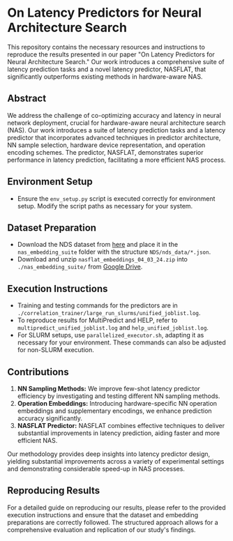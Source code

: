 # On Latency Predictors for Neural Architecture Search

This repository contains the necessary resources and instructions to reproduce the results presented in our paper "On Latency Predictors for Neural Architecture Search." Our work introduces a comprehensive suite of latency prediction tasks and a novel latency predictor, NASFLAT, that significantly outperforms existing methods in hardware-aware NAS.

## Abstract

We address the challenge of co-optimizing accuracy and latency in neural network deployment, crucial for hardware-aware neural architecture search (NAS). Our work introduces a suite of latency prediction tasks and a latency predictor that incorporates advanced techniques in predictor architecture, NN sample selection, hardware device representation, and operation encoding schemes. The predictor, NASFLAT, demonstrates superior performance in latency prediction, facilitating a more efficient NAS process.

## Environment Setup

- Ensure the `env_setup.py` script is executed correctly for environment setup. Modify the script paths as necessary for your system.

## Dataset Preparation

- Download the NDS dataset from [here](https://dl.fbaipublicfiles.com/nds/data.zip) and place it in the `nas_embedding_suite` folder with the structure `NDS/nds_data/*.json`.
- Download and unzip `nasflat_embeddings_04_03_24.zip` into `./nas_embedding_suite/` from [Google Drive](https://drive.google.com/file/d/1oJyH0zox_cbRUX-hgzkliOLAUaz3gIxw/view?usp=sharing).

## Execution Instructions

- Training and testing commands for the predictors are in `./correlation_trainer/large_run_slurms/unified_joblist.log`.
- To reproduce results for MultiPredict and HELP, refer to `multipredict_unified_joblist.log` and `help_unified_joblist.log`.
- For SLURM setups, use `parallelized_executor.sh`, adapting it as necessary for your environment. These commands can also be adjusted for non-SLURM execution.

## Contributions

1. **NN Sampling Methods:** We improve few-shot latency predictor efficiency by investigating and testing different NN sampling methods.
2. **Operation Embeddings:** Introducing hardware-specific NN operation embeddings and supplementary encodings, we enhance prediction accuracy significantly.
3. **NASFLAT Predictor:** NASFLAT combines effective techniques to deliver substantial improvements in latency prediction, aiding faster and more efficient NAS.

Our methodology provides deep insights into latency predictor design, yielding substantial improvements across a variety of experimental settings and demonstrating considerable speed-up in NAS processes.

## Reproducing Results

For a detailed guide on reproducing our results, please refer to the provided execution instructions and ensure that the dataset and embedding preparations are correctly followed. The structured approach allows for a comprehensive evaluation and replication of our study's findings.
